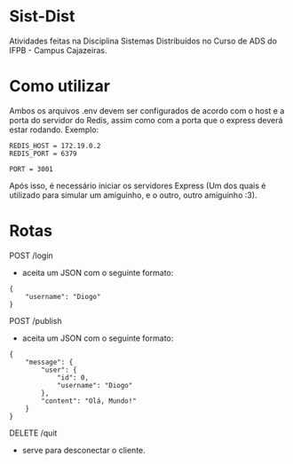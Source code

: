 # Sist-Dist
Atividades feitas na Disciplina Sistemas Distribuídos no Curso de ADS do IFPB - Campus Cajazeiras.

# Como utilizar
Ambos os arquivos .env devem ser configurados de acordo com o host e a porta do servidor do Redis, assim como com a porta que o express deverá estar rodando.
Exemplo:

```
REDIS_HOST = 172.19.0.2
REDIS_PORT = 6379

PORT = 3001
```

Após isso, é necessário iniciar os servidores Express (Um dos quais é utilizado para simular um amiguinho, e o outro, outro amiguinho :3).

# Rotas

POST /login
* aceita um JSON com o seguinte formato:
```
{
	"username": "Diogo"
}
```

POST /publish
* aceita um JSON com o seguinte formato:
```
{
	"message": {
		"user": {
			"id": 0,
			"username": "Diogo"
		},
		"content": "Olá, Mundo!"
	}
}
```

DELETE /quit
* serve para desconectar o cliente.
